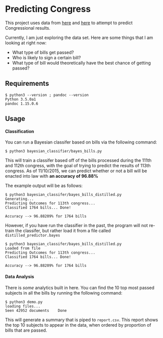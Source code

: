 # Predicting Congress

This project uses data from [here](https://www.govtrack.us/developers/data) and [here](https://github.com/unitedstates/congress) to attempt to predict Congressional results.

Currently, I am just exploring the data set. Here are some things that I am looking at right now:

* What type of bills get passed?
* Who is likely to sign a certain bill?
* What type of bill would theoretically have the best chance of getting passed?

## Requirements

```shell
$ python3 --version ; pandoc --version
Python 3.5.0a1
pandoc 1.15.0.6
```

## Usage

#### Classification

You can run a Bayesian classifer based on bills via the following command:

```shell
$ python3 bayesian_classifier/bayes_bills.py
```

This will train a classifer based off of the bills processed during the 111th and 112th congress, with the goal of trying to predict the results of 113th congress. As of 11/10/2015, we can predict whether or not a bill will be enacted into law with **an accuracy of 96.88%**

The example output will be as follows:

```
$ python3 bayesian_classifer/bayes_bills_distilled.py
Generating...
Predicting Outcomes for 113th congress...
Classified 1764 bills... Done!

Accuracy --> 96.88209% for 1764 bills
```

However, if you have run the classifier in the past, the program will not re-train the classifer, but rather load it from a file called `distilled_predictor.bayes`

```
$ python3 bayesian_classifer/bayes_bills_distilled.py
Loaded from file
Predicting Outcomes for 113th congress...
Classified 1764 bills... Done!

Accuracy --> 96.88209% for 1764 bills
```

#### Data Analysis

There is *some* analytics built in here. You can find the 10 top most passed subjects in all the bills by running the following command:

```shell
$ python3 demo.py
loading files...
Seen 42952 documents	Done
```

This will generate a summary that is piped to `report.csv`. This report shows the top 10 subjects to appear in the data, when ordered by proportion of bills that are passed.
